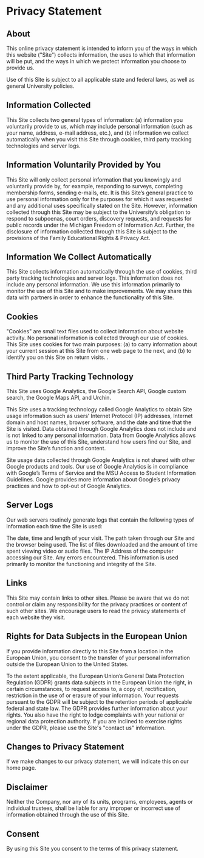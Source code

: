 # Privacy Statement 

## About
This online privacy statement is intended to inform you of the ways in which this website ("Site") collects information, the uses to which that information will be put, and the ways in which we protect information you choose to provide us.

Use of this Site is subject to all applicable state and federal laws, as well as general University policies.

## Information Collected
This Site collects two general types of information: (a) information you voluntarily provide to us, which may include personal information (such as your name, address, e-mail address, etc.), and (b) information we collect automatically when you visit this Site through cookies, third party tracking technologies and server logs. 

## Information Voluntarily Provided by You
This Site will only collect personal information that you knowingly and voluntarily provide by, for example, responding to surveys, completing membership forms, sending e-mails, etc.  It is this Site’s general practice to use personal information only for the purposes for which it was requested and any additional uses specifically stated on the Site.  However, information collected through this Site may be subject to the University’s obligation to respond to subpoenas, court orders, discovery requests, and requests for public records under the Michigan Freedom of Information Act.  Further, the disclosure of information collected through this Site is subject to the provisions of the Family Educational Rights & Privacy Act.   

## Information We Collect Automatically
This Site collects information automatically through the use of cookies, third party tracking technologies and server logs.  This information does not include any personal information.  We use this information primarily to monitor the use of this Site and to make improvements.  We may share this data with partners in order to enhance the functionality of this Site. 

## Cookies
"Cookies" are small text files used to collect information about website activity.  No personal information is collected through our use of cookies.  This Site uses cookies for two main purposes: (a) to carry information about your current session at this Site from one web page to the next, and (b) to identify you on this Site on return visits. .

## Third Party Tracking Technology
This Site uses Google Analytics, the Google Search API, Google custom search, the Google Maps API, and Urchin. 

This Site uses a tracking technology called Google Analytics to obtain Site usage information such as users’ Internet Protocol (IP) addresses, Internet domain and host names, browser software, and the date and time that the Site is visited.  Data obtained through Google Analytics does not include and is not linked to any personal information.  Data from Google Analytics allows us to monitor the use of this Site, understand how users find our Site, and improve the Site’s function and content.

Site usage data collected through Google Analytics is not shared with other Google products and tools.  Our use of Google Analytics is in compliance with Google’s Terms of Service and the MSU Access to Student Information Guidelines.  Google provides more information about Google’s privacy practices and how to opt-out of Google Analytics.

## Server Logs
Our web servers routinely generate logs that contain the following types of information each time the Site is used:

The date, time and length of your visit.
The path taken through our Site and the browser being used.
The list of files downloaded and the amount of time spent viewing video or audio files.
The IP Address of the computer accessing our Site.
Any errors encountered.
This information is used primarily to monitor the functioning and integrity of the Site.  

## Links
This Site may contain links to other sites. Please be aware that we do not control or claim any responsibility for the privacy practices or content of such other sites. We encourage users to read the privacy statements of each website they visit.

## Rights for Data Subjects in the European Union
If you provide information directly to this Site from a location in the European Union, you consent to the transfer of your personal information outside the European Union to the United States.

To the extent applicable, the European Union’s General Data Protection Regulation (GDPR) grants data subjects in the European Union the right, in certain circumstances, to request access to, a copy of, rectification, restriction in the use of or erasure of your information. Your requests pursuant to the GDPR will be subject to the retention periods of applicable federal and state law. The GDPR provides further information about your rights. You also have the right to lodge complaints with your national or regional data protection authority. If you are inclined to exercise rights under the GDPR, please use the Site's "contact us" information.

## Changes to Privacy Statement
If we make changes to our privacy statement, we will indicate this on our home page. 

## Disclaimer
Neither the Company, nor any of its units, programs, employees, agents or individual trustees, shall be liable for any improper or incorrect use of information obtained through the use of this Site.

## Consent
By using this Site you consent to the terms of this privacy statement.